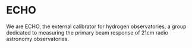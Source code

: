 # ECHO

We are ECHO, the external calibrator for hydrogen observatories, a group dedicated to
measuring the primary beam response of 21cm radio astronomy observatories.
